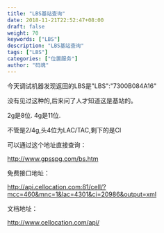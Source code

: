 ```yaml
---
title: "LBS基站查询"
date: 2018-11-21T22:52:47+08:00
draft: false
weight: 70
keywords: ["LBS"]
description: "LBS基站查询"
tags: ["LBS"]
categories: ["位置服务"]
author: "码魂"
---
```


今天调试机器发现返回的LBS是"LBS":"7300B084A16"

没有见过这种的,后来问了人才知道这是基站的。

2g是8位.
4g是11位.

不管是2/4g,头4位为LAC/TAC,剩下的是CI

可以通过这个地址直接查询：

http://www.gpsspg.com/bs.htm

免费接口地址：

http://api.cellocation.com:81/cell/?mcc=460&mnc=1&lac=4301&ci=20986&output=xml

文档地址：


http://www.cellocation.com/api/